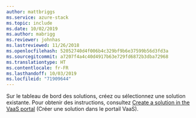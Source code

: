 ```yaml
---
author: mattbriggs
ms.service: azure-stack
ms.topic: include
ms.date: 10/02/2019
ms.author: mabrigg
ms.reviewer: johnhas
ms.lastreviewed: 11/26/2018
ms.openlocfilehash: 52052740d4f006b4c329bf9b6e37599b56d3fd3a
ms.sourcegitcommit: a7207f4a4c40d4917b63e729fd6872b3dba72968
ms.translationtype: HT
ms.contentlocale: fr-FR
ms.lasthandoff: 10/03/2019
ms.locfileid: "71909644"
---
```

Sur le tableau de bord des solutions, créez ou sélectionnez une solution existante. Pour obtenir des instructions, consultez [Create a solution in the VaaS portal](../azure-stack-vaas-key-concepts.md#create-a-solution-in-the-vaas-portal) (Créer une solution dans le portail VaaS).
